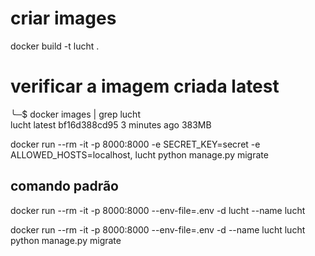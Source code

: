 # criar images

docker build -t lucht .

# verificar a imagem criada latest
╰─$ docker images | grep lucht     
lucht                 latest             bf16d388cd95   3 minutes ago   383MB



docker run --rm -it -p 8000:8000 -e SECRET_KEY=secret -e ALLOWED_HOSTS=localhost, lucht python manage.py migrate 


## comando padrão 
docker run --rm -it -p 8000:8000 --env-file=.env -d lucht --name lucht 

docker run --rm -it -p 8000:8000 --env-file=.env -d --name lucht lucht python manage.py migrate